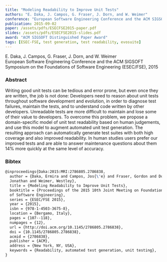 ```yaml
---
title: "Modeling Readability to Improve Unit Tests"
authors: "E. Daka, J. Campos, G. Fraser, J. Dorn, and W. Weimer"
conference: "European Software Engineering Conference and the ACM SIGSOFT Symposium on the Foundations of Software Engineering (ESEC/FSE), 2015"
publication: 2015-09-02
paper: /assets/pdfs/ESECFSE2015-paper.pdf
slides: /assets/pdfs/ESECFSE2015-slides.pdf
award: "ACM SIGSOFT Distinguished Paper Award"
tags: [ESEC-FSE, test generation, test readability, evosuite]
---
```


<!-- Excerpt -->
E. Daka, J. Campos, G. Fraser, J. Dorn, and W. Weimer  
European Software Engineering Conference and the ACM SIGSOFT Symposium on the Foundations of Software Engineering (ESEC/FSE), 2015


### Abstract

Writing good unit tests can be tedious and error prone, but even once they are written, the job is not done: Developers need to reason about unit tests throughout software development and evolution, in order to diagnose test failures, maintain the tests, and to understand code written by other developers. Unreadable tests are more difficult to maintain and lose some of their value to developers. To overcome this problem, we propose a domain-specific model of unit test readability based on human judgements, and use this model to augment automated unit test generation. The resulting approach can automatically generate test suites with both high coverage and also improved readability. In human studies users prefer our improved tests and are able to answer maintenance questions about them 14% more quickly at the same level of accuracy.

### Bibtex

```tex
@inproceedings{Daka:2015:MRI:2786805.2786838,
  author = {Daka, Ermira and Campos, Jos{\'e} and Fraser, Gordon and Dorn,
  Jonathan and Weimer, Westley},
  title = {Modeling Readability to Improve Unit Tests},
  booktitle = {Proceedings of the 2015 10th Joint Meeting on Foundations
  of Software Engineering},
  series = {ESEC/FSE 2015},
  year = {2015},
  isbn = {978-1-4503-3675-8},
  location = {Bergamo, Italy},
  pages = {107--118},
  numpages = {12},
  url = {http://doi.acm.org/10.1145/2786805.2786838},
  doi = {10.1145/2786805.2786838},
  acmid = {2786838},
  publisher = {ACM},
  address = {New York, NY, USA},
  keywords = {Readability, automated test generation, unit testing},
}
```
